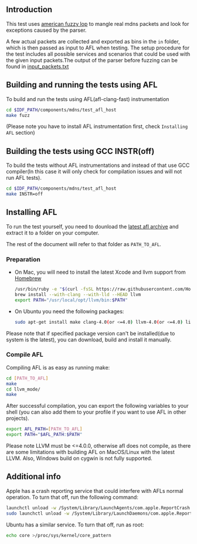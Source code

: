 ## Introduction
This test uses [american fuzzy lop](http://lcamtuf.coredump.cx/afl/) to mangle real mdns packets and look for exceptions caused by the parser.

A few actual packets are collected and exported as bins in the ```in``` folder, which is then passed as input to AFL when testing. The setup procedure for the test includes all possible services and scenarios that could be used with the given input packets.The output of the parser before fuzzing can be found in [input_packets.txt](input_packets.txt)

## Building and running the tests using AFL
To build and run the tests using AFL(afl-clang-fast) instrumentation

```bash
cd $IDF_PATH/components/mdns/test_afl_host
make fuzz
```

(Please note you have to install AFL instrumentation first, check `Installing AFL` section)

## Building the tests using GCC INSTR(off)
To build the tests without AFL instrumentations and instead of that use GCC compiler(In this case it will only check for compilation issues and will not run AFL tests).

```bash
cd $IDF_PATH/components/mdns/test_afl_host
make INSTR=off
```

## Installing AFL
To run the test yourself, you need to dounload the [latest afl archive](http://lcamtuf.coredump.cx/afl/releases/afl-latest.tgz) and extract it to a folder on your computer.

The rest of the document will refer to that folder as ```PATH_TO_AFL```.

### Preparation
- On Mac, you will need to install the latest Xcode and llvm support from [Homebrew](https://brew.sh)

    ```bash
    /usr/bin/ruby -e "$(curl -fsSL https://raw.githubusercontent.com/Homebrew/install/master/install)"
    brew install --with-clang --with-lld --HEAD llvm
    export PATH="/usr/local/opt/llvm/bin:$PATH"
    ```

- On Ubuntu you need the following packages:
    
    ```bash
    sudo apt-get install make clang-4.0(or <=4.0) llvm-4.0(or <=4.0) libbsd-dev
    ```

Please note that if specified package version can't be installed(due to system is the latest), you can download, build and install it manually.

### Compile AFL
Compiling AFL is as easy as running make:

```bash
cd [PATH_TO_AFL]
make
cd llvm_mode/
make
```

After successful compilation, you can export the following variables to your shell (you can also add them to your profile if you want to use AFL in other projects).

```bash
export AFL_PATH=[PATH_TO_AFL]
export PATH="$AFL_PATH:$PATH"
```

Please note LLVM must be <=4.0.0, otherwise afl does not compile, as there are some limitations with building AFL on MacOS/Linux with the latest LLVM. Also, Windows build on cygwin is not fully supported.

## Additional info
Apple has a crash reporting service that could interfere with AFLs normal operation. To turn that off, run the following command:

```bash
launchctl unload -w /System/Library/LaunchAgents/com.apple.ReportCrash.plist
sudo launchctl unload -w /System/Library/LaunchDaemons/com.apple.ReportCrash.Root.plist
```

Ubuntu has a similar service. To turn that off, run as root:

```bash
echo core >/proc/sys/kernel/core_pattern
```
